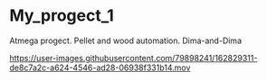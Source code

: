 # My_progect_1
Atmega progect.   Pellet and wood automation.  Dima-and-Dima




https://user-images.githubusercontent.com/79898241/162829311-de8c7a2c-a624-4546-ad28-06938f331b14.mov

